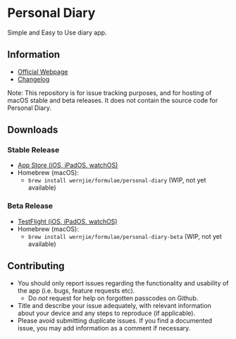 # Personal Diary

Simple and Easy to Use diary app.

## Information

- [Official Webpage](https://www.wernjie.com/personal-diary/)
- [Changelog](CHANGELOG.md)

Note: This repository is for issue tracking purposes, and for hosting of macOS stable and beta releases. It does not contain the source code for Personal Diary.

## Downloads
### Stable Release
- [App Store (iOS, iPadOS, watchOS)](https://apps.apple.com/app/personal-diary-journal-app/id1052570257)
- Homebrew (macOS):
    + `brew install wernjie/formulae/personal-diary` (WIP, not yet available)

### Beta Release
- [TestFlight (iOS, iPadOS, watchOS)](https://testflight.apple.com/join/vGSyL9K7)
- Homebrew (macOS):
    + `brew install wernjie/formulae/personal-diary-beta` (WIP, not yet available)

## Contributing
- You should only report issues regarding the functionality and usability of the app (i.e. bugs, feature requests etc).
    + Do *not* request for help on forgotten passcodes on Github.
- Title and describe your issue adequately, with relevant information about your device and any steps to reproduce (if applicable).
- Please avoid submitting duplicate issues. If you find a documented issue, you may add information as a comment if necessary.
